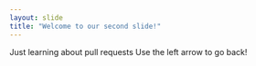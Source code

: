 ```yaml
---
layout: slide
title: "Welcome to our second slide!"
---
```

Just learning about pull requests
Use the left arrow to go back!
